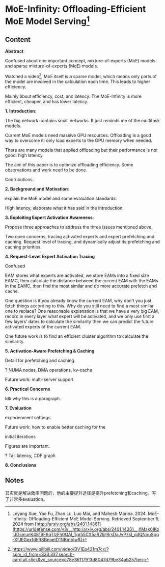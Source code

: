# MoE-Infinity: Offloading-Efficient MoE Model Serving[^1]

## Content

**Abstract**:

Confused about one important concept, mixture-of-experts (MoE) models and sparse mixture-of-experts (MoE) models.

Watched a video[^2], MoE itself is a sparse model, which means only parts of the model are involved in the calculation each time. This leads to higher efficiency.

Mainly about efficiency, cost, and latency. The MoE-Infinity is more efficient, cheaper, and has lower latency.

**1. Introduction**:

The big network contains small networks. It just reminds me of the multitask models. 

Current MoE models need massive GPU resources. Offloading is a good way to overcome it: only load experts to the GPU memory when needed.

There are many models that applied offloading but their performance is not good: high latency.

The aim of this paper is to optimize offloading efficiency. Some observations and work need to be done.

Contributions.

**2. Background and Motivation**:

explain the MoE model and some evaluation standards.

High latency, elaborate what it has said in the introduction.

**3. Exploiting Expert Activation Awareness**:

Propose three approaches to address the three issues mentioned above.

Two open concerns, tracing activated experts and expert prefetching and caching. Request level of tracing, and dynamically adjust its prefetching and caching priorities.

**4. Request-Level Expert Activation Tracing**

Confused

EAM stores what experts are activated, we store EAMs into a fixed size EAMC, then calculate the distance between the current EAM with the EAMs in the EAMC, then find the most similar and do more accurate prefetch and cache.

One question is if you already know the current EAM, why don't you just fetch things according to this. Why do you still need to find a most similar one to replace? One reasonable explanation is that we have a very big EAM, record in every layer what expert will be activated, and we only use first a few layers' dates to calculate the similarity then we can predict the future activated experts of the current EAM.

One future work is to find an efficient cluster algorithm to calculate the similarity.

**5. Activation-Aware Prefetching & Caching**

Detail for prefetching and caching. 

? NUMA nodes, DMA operations, kv-cache

Future work:  multi-server support

**6. Practical Concerns**

Idk why this is a paragraph.

**7. Evaluation**

experienment settings.

Future work: how to enable better caching for the

initial iterations

Figures are important.

? Tail latency, CDF graph

**8. Conclusions**



## Notes

其实就是解决效率问题的，他的主要提升途径是提升prefetching和caching。写了非常多evaluation。

[^1]: Leyang Xue, Yao Fu, Zhan Lu, Luo Mai, and Mahesh Marina. 2024. MoE-Infinity: Offloading-Efficient MoE Model Serving. Retrieved September 9, 2024 from [http://arxiv.org/abs/2401.14361](https://urldefense.com/v3/__http:/arxiv.org/abs/2401.14361__;!!Mak6IKo!JGsmunK4816F9qTIzFh0QAl_Tgr55CX5aR2IjjIRrsDaJvPzsI_qdQNouSpg-XfJEGex1dhRSBnoetD1NKmblw$)
[^2]: https://www.bilibili.com/video/BV1Ep421m7cx/?spm_id_from=333.337.search-card.all.click&vd_source=c78e36117913d8047d79be34ab257bec

